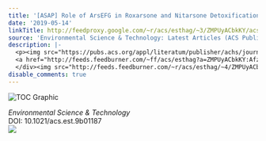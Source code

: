 ```yaml
---
title: '[ASAP] Role of ArsEFG in Roxarsone and Nitarsone Detoxification and Resistance'
date: '2019-05-14'
linkTitle: http://feedproxy.google.com/~r/acs/esthag/~3/ZMPUyACbkKY/acs.est.9b01187
source: 'Environmental Science & Technology: Latest Articles (ACS Publications)'
description: |-
  <p><img src="https://pubs.acs.org/appl/literatum/publisher/achs/journals/content/esthag/0/esthag.ahead-of-print/acs.est.9b01187/20190514/images/medium/es-2019-01187d_0006.gif" alt="TOC Graphic"/></p><div><cite>Environmental Science & Technology</cite></div><div>DOI: 10.1021/acs.est.9b01187</div><div class="feedflare">
  <a href="http://feeds.feedburner.com/~ff/acs/esthag?a=ZMPUyACbkKY:Afz03RnA4z8:yIl2AUoC8zA"><img src="http://feeds.feedburner.com/~ff/acs/esthag?d=yIl2AUoC8zA" border="0"></img></a>
  </div><img src="http://feeds.feedburner.com/~r/acs/esthag/~4/ZMPUyACbkKY" height="1" width="1" ...
disable_comments: true
---
```

<p><img src="https://pubs.acs.org/appl/literatum/publisher/achs/journals/content/esthag/0/esthag.ahead-of-print/acs.est.9b01187/20190514/images/medium/es-2019-01187d_0006.gif" alt="TOC Graphic"/></p><div><cite>Environmental Science & Technology</cite></div><div>DOI: 10.1021/acs.est.9b01187</div><div class="feedflare">
<a href="http://feeds.feedburner.com/~ff/acs/esthag?a=ZMPUyACbkKY:Afz03RnA4z8:yIl2AUoC8zA"><img src="http://feeds.feedburner.com/~ff/acs/esthag?d=yIl2AUoC8zA" border="0"></img></a>
</div><img src="http://feeds.feedburner.com/~r/acs/esthag/~4/ZMPUyACbkKY" height="1" width="1" ...
